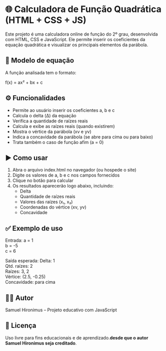 # 🌐 Calculadora de Função Quadrática (HTML + CSS + JS)

Este projeto é uma calculadora online de função do 2º grau, desenvolvida com HTML, CSS e JavaScript. Ele permite inserir os coeficientes da equação quadrática e visualizar os principais elementos da parábola.

## 📘 Modelo de equação

A função analisada tem o formato:

f(x) = ax² + bx + c

## ⚙️ Funcionalidades

- Permite ao usuário inserir os coeficientes a, b e c
- Calcula o delta (Δ) da equação
- Verifica a quantidade de raízes reais
- Calcula e exibe as raízes reais (quando existirem)
- Mostra o vértice da parábola (xv e yv)
- Indica a concavidade da parábola (se abre para cima ou para baixo)
- Trata também o caso de função afim (a = 0)

## ▶️ Como usar

1. Abra o arquivo index.html no navegador (ou hospede o site)
2. Digite os valores de a, b e c nos campos fornecidos
3. Clique no botão para calcular
4. Os resultados aparecerão logo abaixo, incluindo:
   - Delta
   - Quantidade de raízes reais
   - Valores das raízes (x₁, x₂)
   - Coordenadas do vértice (xv, yv)
   - Concavidade

## ✅ Exemplo de uso

Entrada:
a = 1  
b = -5  
c = 6

Saída esperada:
Delta: 1  
Qtd. raízes: 2  
Raízes: 3, 2  
Vértice: (2.5, -0.25)  
Concavidade: para cima

## 🧑‍💻 Autor

Samuel Hironimus – Projeto educativo com JavaScript

## 📄 Licença

Uso livre para fins educacionais e de aprendizado.**desde que o autor Samuel Hironimus seja creditado**.
